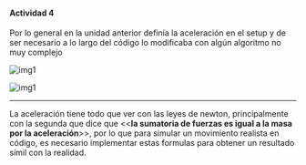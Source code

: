 #### Actividad 4

Por lo general en la unidad anterior definía la aceleración en el setup y de ser necesario a lo largo del código lo modificaba con algún algoritmo no muy complejo

![img1](../../../../assets/unit4/act4_1.png)

![img1](../../../../assets/unit4/act4_2.png)

---

La aceleración tiene todo que ver con las leyes de newton, principalmente con la segunda que dice que <<__**la sumatoria de fuerzas es igual a la masa por la aceleración**__>>, por lo que para simular un movimiento realista en código, es necesario implementar estas formulas para obtener un resultado símil con la realidad.